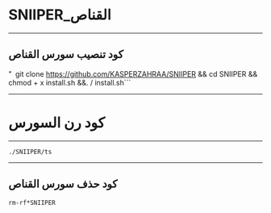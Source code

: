 SNIIPER_القناص
==============

______________________________________________________________________________________________________________________

كود تنصيب سورس القناص
------------
 "` `git clone https://github.com/KASPERZAHRAA/SNIIPER && cd SNIIPER && chmod + x install.sh &&. / install.sh```

______________________________________________________________________________________________________________________

كود رن السورس
========

______________________________________________________________________________________________________________________


```./SNIIPER/ts```

______________________________________________________________________________________________________________________

كود حذف سورس القناص
-------

```rm-rf*SNIIPER```
